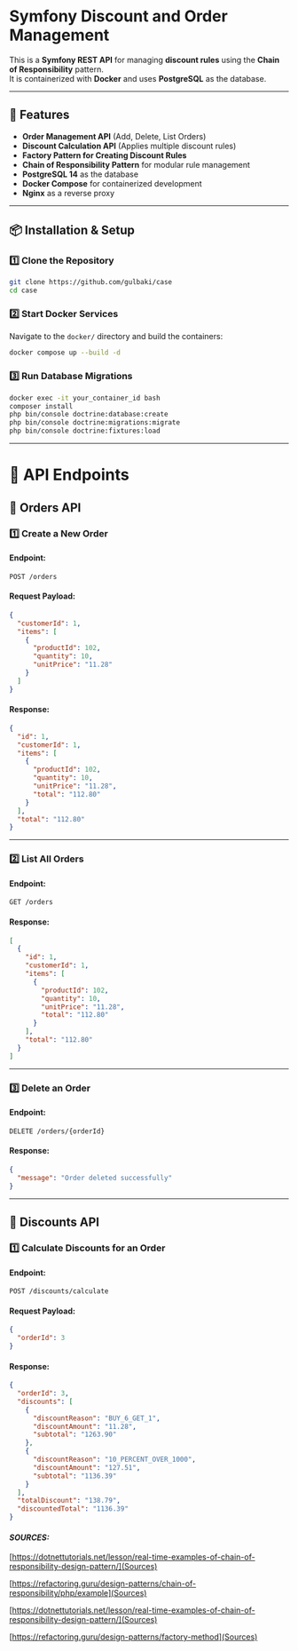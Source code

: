 

#  Symfony Discount and Order Management  

This is a **Symfony  REST API** for managing **discount rules** using the **Chain of Responsibility** pattern.  
It is containerized with **Docker** and uses **PostgreSQL** as the database.

---

## 🚀 Features
- **Order Management API** (Add, Delete, List Orders)
- **Discount Calculation API** (Applies multiple discount rules)
- **Factory Pattern for Creating Discount Rules**
- **Chain of Responsibility Pattern** for modular rule management
- **PostgreSQL 14** as the database
- **Docker Compose** for containerized development
- **Nginx** as a reverse proxy

---

## 📦 Installation & Setup

### **1️⃣ Clone the Repository**
```bash
git clone https://github.com/gulbaki/case
cd case
```

### **2️⃣ Start Docker Services**
Navigate to the `docker/` directory and build the containers:
```bash
docker compose up --build -d
```

### **3️⃣ Run Database Migrations**
```bash
docker exec -it your_container_id bash
composer install
php bin/console doctrine:database:create
php bin/console doctrine:migrations:migrate
php bin/console doctrine:fixtures:load
```

---

# **📡 API Endpoints**
## **📌 Orders API**
### **1️⃣ Create a New Order**
#### **Endpoint:**
```http
POST /orders
```
#### **Request Payload:**
```json
{
  "customerId": 1,
  "items": [
    {
      "productId": 102,
      "quantity": 10,
      "unitPrice": "11.28"
    }
  ]
}
```
#### **Response:**
```json
{
  "id": 1,
  "customerId": 1,
  "items": [
    {
      "productId": 102,
      "quantity": 10,
      "unitPrice": "11.28",
      "total": "112.80"
    }
  ],
  "total": "112.80"
}
```

---

### **2️⃣ List All Orders**
#### **Endpoint:**
```http
GET /orders
```
#### **Response:**
```json
[
  {
    "id": 1,
    "customerId": 1,
    "items": [
      {
        "productId": 102,
        "quantity": 10,
        "unitPrice": "11.28",
        "total": "112.80"
      }
    ],
    "total": "112.80"
  }
]
```

---

### **3️⃣ Delete an Order**
#### **Endpoint:**
```http
DELETE /orders/{orderId}
```
#### **Response:**
```json
{
  "message": "Order deleted successfully"
}
```

---

## **📌 Discounts API**
### **1️⃣ Calculate Discounts for an Order**
#### **Endpoint:**
```http
POST /discounts/calculate
```
#### **Request Payload:**
```json
{
  "orderId": 3
}
```
#### **Response:**
```json
{
  "orderId": 3,
  "discounts": [
    {
      "discountReason": "BUY_6_GET_1",
      "discountAmount": "11.28",
      "subtotal": "1263.90"
    },
    {
      "discountReason": "10_PERCENT_OVER_1000",
      "discountAmount": "127.51",
      "subtotal": "1136.39"
    }
  ],
  "totalDiscount": "138.79",
  "discountedTotal": "1136.39"
}
```


#### ***SOURCES:***
[https://dotnettutorials.net/lesson/real-time-examples-of-chain-of-responsibility-design-pattern/](Sources)

[https://refactoring.guru/design-patterns/chain-of-responsibility/php/example](Sources)

[https://dotnettutorials.net/lesson/real-time-examples-of-chain-of-responsibility-design-pattern/](Sources)

[https://refactoring.guru/design-patterns/factory-method](Sources)



